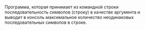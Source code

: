 Программа, которая принимает из командной строки последовательность символов 
(строку) в качестве аргумента и выводит в консоль максимальное количество неодинаковых 
последовательных символов в строке.